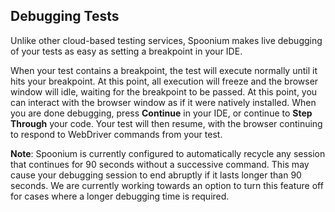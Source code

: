 ## Debugging Tests

Unlike other cloud-based testing services, Spoonium makes live debugging of your tests as easy as setting a breakpoint in your IDE. 

When your test contains a breakpoint, the test will execute normally until it hits your breakpoint. At this point, all execution will freeze and the browser window will idle, waiting for the breakpoint to be passed. At this point, you can interact with the browser window as if it were natively installed. When you are done debugging, press **Continue** in your IDE, or continue to **Step Through** your code. Your test will then resume, with the browser continuing to respond to WebDriver commands from your test.

**Note**: Spoonium is currently configured to automatically recycle any session that continues for 90 seconds without a successive command. This may cause your debugging session to end abruptly if it lasts longer than 90 seconds. We are currently working towards an option to turn this feature off for cases where a longer debugging time is required. 